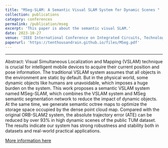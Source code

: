```yaml
---
title: "MSeg-SLAM: A Semantic Visual SLAM System for Dynamic Scenes "
collection: publications
category: conferences
permalink: /publication/mseg
excerpt: 'This paper is about the semantic visual SLAM.'
date: 2023-10-27
venue: 'IEEE International Conference on Integrated Circuits, Technologies and Applications '
paperurl: 'https://tenthousandrain.github.io/files/MSeg.pdf'
---
```


---
Abstract:
Visual Simultaneous Localization and Mapping (VSLAM) technique is crucial for intelligent mobile devices to acquire their current position and pose information. The traditional VSLAM system assumes that all objects in the environment are static by default. But in the physical world, some dynamic objects like humans are unavoidable, which imposes a huge burden on the system. This work proposes a semantic VSLAM system named MSeg-SLAM, which combines the VSLAM system and MSeg semantic segmentation network to reduce the impact of dynamic objects. At the same time, we generate semantic octree maps to optimize the storage space occupied by the dense point cloud map. Compared with the original ORB-SLAM2 system, the absolute trajectory error (ATE) can be reduced by over 93% in high dynamic scenes of the public TUM dataset. The results indicate our system has strong robustness and stability both in datasets and real-world practical applications.

[More information here](https://ieeexplore.ieee.org/abstract/document/10364289)

